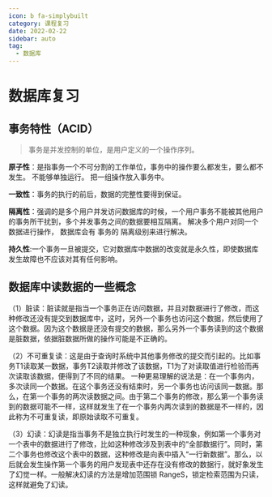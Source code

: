 ```yaml
---
icon: b fa-simplybuilt
category: 课程复习
date: 2022-02-22
sidebar: auto
tag:
  - 数据库
---
```

# 数据库复习

## 事务特性（ACID）

> 事务是并发控制的单位，是用户定义的一个操作序列。

**原子性**：是指事务一个不可分割的工作单位，事务中的操作要么都发生，要么都不发生。 不能够单独运行。 把一组操作放入事务中。

**一致性**：事务的执行的前后，数据的完整性要得到保证。

**隔离性**：强调的是多个用户并发访问数据库的时候，一个用户事务不能被其他用户的事务所干扰到，多个并发事务之间的数据要相互隔离。 解决多个用户对同一个数据进行操作， 数据库会有 事务的 隔离级别来进行解决。

**持久性**:一个事务一旦被提交，它对数据库中数据的改变就是永久性，即使数据库发生故障也不应该对其有任何影响。

## 数据库中读数据的一些概念

（1）脏读：脏读就是指当一个事务正在访问数据，并且对数据进行了修改，而这种修改还没有提交到数据库中，这时，另外一个事务也访问这个数据，然后使用了这个数据。因为这个数据是还没有提交的数据，那么另外一个事务读到的这个数据是脏数据，依据脏数据所做的操作可能是不正确的。

（2）不可重复读：这是由于查询时系统中其他事务修改的提交而引起的。比如事务T1读取某一数据，事务T2读取并修改了该数据，T1为了对读取值进行检验而再次读取该数据，便得到了不同的结果。
一种更易理解的说法是：在一个事务内，多次读同一个数据。在这个事务还没有结束时，另一个事务也访问该同一数据。那么，在第一个事务的两次读数据之间。由于第二个事务的修改，那么第一个事务读到的数据可能不一样，这样就发生了在一个事务内两次读到的数据是不一样的，因此称为不可重复读，即原始读取不可重复。

（3）幻读：幻读是指当事务不是独立执行时发生的一种现象，例如第一个事务对一个表中的数据进行了修改，比如这种修改涉及到表中的“全部数据行”。同时，第二个事务也修改这个表中的数据，这种修改是向表中插入“一行新数据”。那么，以后就会发生操作第一个事务的用户发现表中还存在没有修改的数据行，就好象发生了幻觉一样。一般解决幻读的方法是增加范围锁 RangeS，锁定检索范围为只读，这样就避免了幻读。